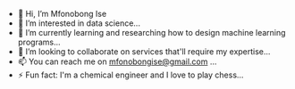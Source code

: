 - 👋 Hi, I’m Mfonobong Ise
- 👀 I’m interested in data science...
- 🌱 I’m currently learning and researching how to design machine learning programs...
- 💞️ I’m looking to collaborate on services that'll require my expertise...
- 📫 You can reach me on mfonobongise@gmail.com ...
- ⚡ Fun fact: I'm a chemical engineer and I love to play chess...

<!---
mfonobongise/mfonobongise is a ✨ special ✨ repository because its `README.md` (this file) appears on your GitHub profile.
You can click the Preview link to take a look at your changes.
--->
